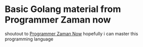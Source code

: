 # Basic Golang material from Programmer Zaman now
shoutout to [Programmer Zaman Now](https://www.youtube.com/@ProgrammerZamanNow)
hopefully i can master this programming language
